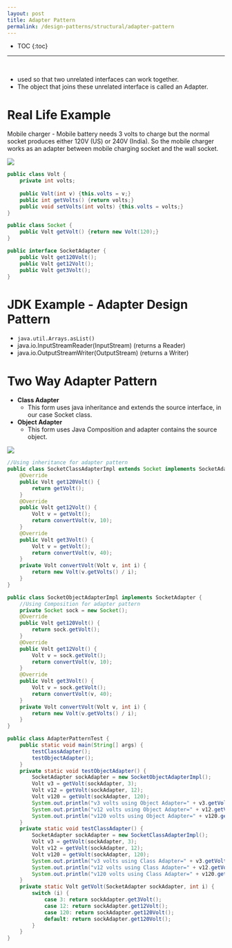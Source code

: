 ```yaml
---
layout: post
title: Adapter Pattern
permalink: /design-patterns/structural/adapter-pattern
---
```


- TOC
{:toc}

<hr><br>

-	used so that two unrelated interfaces can work together.
-	The object that joins these unrelated interface is called an Adapter.

# Real Life Example 
Mobile charger - Mobile battery needs 3 volts to charge but the normal socket produces either 120V (US) or 240V (India). So the mobile charger works as an adapter between mobile charging socket and the wall socket.

![]({{site.cdn}}/design-patterns/structural-adapter-example.png)

```java
public class Volt {
    private int volts;
    
    public Volt(int v) {this.volts = v;}
    public int getVolts() {return volts;}
    public void setVolts(int volts) {this.volts = volts;}
}
```
```java
public class Socket {
    public Volt getVolt() {return new Volt(120);}
}
```
```java
public interface SocketAdapter {
    public Volt get120Volt();
    public Volt get12Volt();
    public Volt get3Volt();
}
```

# JDK Example - Adapter Design Pattern
- `java.util.Arrays.asList()`
- java.io.InputStreamReader(InputStream) (returns a Reader)
- java.io.OutputStreamWriter(OutputStream) (returns a Writer)

# Two Way Adapter Pattern
- **Class Adapter**
  - This form uses java inheritance and extends the source interface, in our case Socket class.
-	**Object Adapter**
    - This form uses Java Composition and adapter contains the source object.

![]({{site.cdn}}/design-patterns/structural-adapter.png)

```java
//Using inheritance for adapter pattern
public class SocketClassAdapterImpl extends Socket implements SocketAdapter {
    @Override
    public Volt get120Volt() {
        return getVolt();
    }
    @Override
    public Volt get12Volt() {
        Volt v = getVolt();
        return convertVolt(v, 10);
    }
    @Override
    public Volt get3Volt() {
        Volt v = getVolt();
        return convertVolt(v, 40);
    }
    private Volt convertVolt(Volt v, int i) {
        return new Volt(v.getVolts() / i);
    }
}
```
```java
public class SocketObjectAdapterImpl implements SocketAdapter {
    //Using Composition for adapter pattern
    private Socket sock = new Socket();
    @Override
    public Volt get120Volt() {
        return sock.getVolt();
    }
    @Override
    public Volt get12Volt() {
        Volt v = sock.getVolt();
        return convertVolt(v, 10);
    }
    @Override
    public Volt get3Volt() {
        Volt v = sock.getVolt();
        return convertVolt(v, 40);
    }
    private Volt convertVolt(Volt v, int i) {
        return new Volt(v.getVolts() / i);
    }
}
```
```java
public class AdapterPatternTest {
    public static void main(String[] args) {
        testClassAdapter();
        testObjectAdapter();
    }
    private static void testObjectAdapter() {
        SocketAdapter sockAdapter = new SocketObjectAdapterImpl();
        Volt v3 = getVolt(sockAdapter, 3);
        Volt v12 = getVolt(sockAdapter, 12);
        Volt v120 = getVolt(sockAdapter, 120);
        System.out.println("v3 volts using Object Adapter=" + v3.getVolts());
        System.out.println("v12 volts using Object Adapter=" + v12.getVolts());
        System.out.println("v120 volts using Object Adapter=" + v120.getVolts());
    }
    private static void testClassAdapter() {
        SocketAdapter sockAdapter = new SocketClassAdapterImpl();
        Volt v3 = getVolt(sockAdapter, 3);
        Volt v12 = getVolt(sockAdapter, 12);
        Volt v120 = getVolt(sockAdapter, 120);
        System.out.println("v3 volts using Class Adapter=" + v3.getVolts());
        System.out.println("v12 volts using Class Adapter=" + v12.getVolts());
        System.out.println("v120 volts using Class Adapter=" + v120.getVolts());
    }
    private static Volt getVolt(SocketAdapter sockAdapter, int i) {
        switch (i) {
            case 3: return sockAdapter.get3Volt();
            case 12: return sockAdapter.get12Volt();
            case 120: return sockAdapter.get120Volt();
            default: return sockAdapter.get120Volt();
        }
    }
}
```